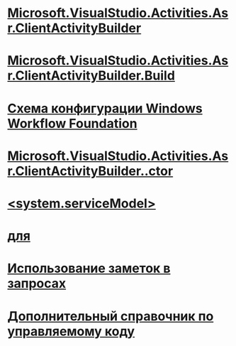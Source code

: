 # [<tracking>](tracking.md)
# [<states>](states.md)
# [<cancelRequestedQueries>](cancelrequestedqueries.md)
# [Microsoft.VisualStudio.Activities.Asr.ClientActivityBuilder](microsoft-visualstudio-activities-asr-clientactivitybuilder.md)
# [<variables>](variables.md)
# [Microsoft.VisualStudio.Activities.Asr.ClientActivityBuilder.Build](microsoft-visualstudio-activities-asr-clientactivitybuilder-build.md)
# [<etwTracking>](etwtracking.md)
# [<activityScheduledQueries>](activityscheduledqueries.md)
# [<activityStateQueries>](activitystatequeries.md)
# [<workflowIdle>](workflowidle.md)
# [<bufferReceive>](bufferreceive.md)
# [<state>](state-of-states.md)
# [<activityScheduledQuery>](activityscheduledquery.md)
# [<states>](states-of-activitystatequery.md)
# [<argument>](argument.md)
# [<activityStateQuery>](activitystatequery.md)
# [<channelSettings>](channelsettings.md)
# [<workflowInstanceQuery>](workflowinstancequery.md)
# [<bookmarkResumptionQueries>](bookmarkresumptionqueries.md)
# [<cancelRequestedQuery>](cancelrequestedquery.md)
# [<sqlWorkflowInstanceStore>](sqlworkflowinstancestore.md)
# [Схема конфигурации Windows Workflow Foundation](index.md)
# [Microsoft.VisualStudio.Activities.Asr.ClientActivityBuilder..ctor](microsoft-visualstudio-activities-asr-clientactivitybuilder-ctor.md)
# [<system.serviceModel>](system-servicemodel-of-workflow.md)
# [<behavior> для <serviceBehaviors>](behavior-of-servicebehaviors-of-workflow.md)
# [<workflowInstanceManagement>](workflowinstancemanagement.md)
# [<state>](state.md)
# [<workflowUnhandledException>](workflowunhandledexception.md)
# [<participants>](participants.md)
# [<workflow>](workflow.md)
# [<serviceBehaviors>](servicebehaviors-of-workflow.md)
# [Использование заметок в запросах](using-annotation-in-queries.md)
# [<workflowInstanceQueries>](workflowinstancequeries.md)
# [<faultPropagationQuery>](faultpropagationquery.md)
# [<customTrackingQueries>](customtrackingqueries.md)
# [<customTrackingQuery>](customtrackingquery.md)
# [<variable>](variable.md)
# [Дополнительный справочник по управляемому коду](additional-managed-reference.md)
# [<add>](add-of-participants.md)
# [<behaviors>](behaviors-of-workflow.md)
# [<sendMessageChannelCache>](sendmessagechannelcache.md)
# [<bookmarkResumptionQuery>](bookmarkresumptionquery.md)
# [<factorySettings>](factorysettings.md)
# [<trackingProfile>](trackingprofile.md)
# [<arguments>](arguments.md)
# [<faultPropagationQueries>](faultpropagationqueries.md)
